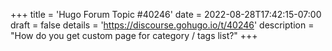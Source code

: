 +++
title = 'Hugo Forum Topic #40246'
date = 2022-08-28T17:42:15-07:00
draft = false
details = 'https://discourse.gohugo.io/t/40246'
description = "How do you get custom page for category / tags list?"
+++
